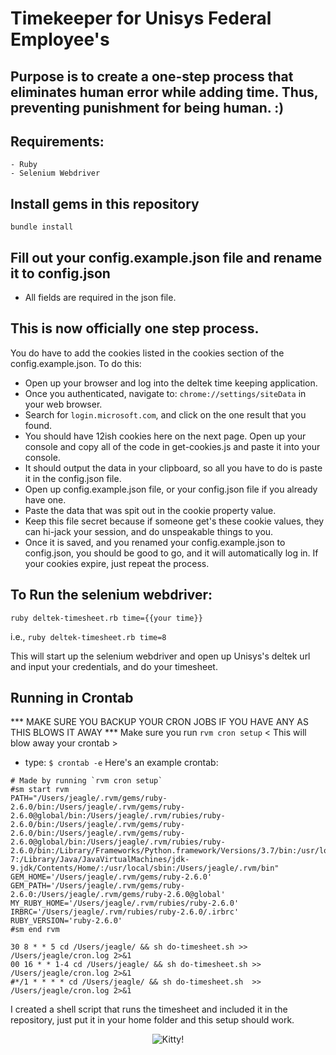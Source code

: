 # Timekeeper for Unisys Federal Employee's

## Purpose is to create a one-step process that eliminates human error while adding time. Thus, preventing punishment for being human. :)

## Requirements:
    - Ruby
    - Selenium Webdriver

## Install gems in this repository

`bundle install`

## Fill out your config.example.json file and rename it to config.json
  - All fields are required in the json file.

## This is now officially one step process.

You do have to add the cookies listed in the cookies section of the config.example.json. To do this:
- Open up your browser and log into the deltek time keeping application.
- Once you authenticated, navigate to: `chrome://settings/siteData` in your web browser.
- Search for `login.microsoft.com`, and click on the one result that you found.
- You should have 12ish cookies here on the next page. Open up your console and copy all of the code in get-cookies.js and paste it into your console.
- It should output the data in your clipboard, so all you have to do is paste it in the config.json file.
- Open up config.example.json file, or your config.json file if you already have one.
- Paste the data that was spit out in the cookie property value.
- Keep this file secret because if someone get's these cookie values, they can hi-jack your session, and do unspeakable things to you.
- Once it is saved, and you renamed your config.example.json to config.json, you should be good to go, and it will automatically log in. If your cookies expire, just repeat the process.

## To Run the selenium webdriver:

`ruby deltek-timesheet.rb time={{your time}}`

i.e., `ruby deltek-timesheet.rb time=8`

This will start up the selenium webdriver and open up Unisys's deltek url and input your credentials, and do your timesheet.

## Running in Crontab

*** MAKE SURE YOU BACKUP YOUR CRON JOBS IF YOU HAVE ANY AS THIS BLOWS IT AWAY ***
Make sure you run `rvm cron setup` < This will blow away your crontab >

- type: `$ crontab -e`
Here's an example crontab:
```
# Made by running `rvm cron setup`
#sm start rvm
PATH="/Users/jeagle/.rvm/gems/ruby-2.6.0/bin:/Users/jeagle/.rvm/gems/ruby-2.6.0@global/bin:/Users/jeagle/.rvm/rubies/ruby-2.6.0/bin:/Users/jeagle/.rvm/gems/ruby-2.6.0/bin:/Users/jeagle/.rvm/gems/ruby-2.6.0@global/bin:/Users/jeagle/.rvm/rubies/ruby-2.6.0/bin:/Library/Frameworks/Python.framework/Versions/3.7/bin:/usr/local/bin:/usr/bin:/bin:/usr/sbin:/sbin:/usr/local/go/bin:/usr/local/share/dotnet:/opt/X11/bin:/Library/Frameworks/Mono.framework/Versions/Current/Commands:./node_modules/.bin:/usr/local/opt/go/libexec/bin:/usr/local/bin/tomcat-7:/Library/Java/JavaVirtualMachines/jdk-9.jdk/Contents/Home/:/usr/local/sbin:/Users/jeagle/.rvm/bin"
GEM_HOME='/Users/jeagle/.rvm/gems/ruby-2.6.0'
GEM_PATH='/Users/jeagle/.rvm/gems/ruby-2.6.0:/Users/jeagle/.rvm/gems/ruby-2.6.0@global'
MY_RUBY_HOME='/Users/jeagle/.rvm/rubies/ruby-2.6.0'
IRBRC='/Users/jeagle/.rvm/rubies/ruby-2.6.0/.irbrc'
RUBY_VERSION='ruby-2.6.0'
#sm end rvm

30 8 * * 5 cd /Users/jeagle/ && sh do-timesheet.sh >> /Users/jeagle/cron.log 2>&1
00 16 * * 1-4 cd /Users/jeagle/ && sh do-timesheet.sh >> /Users/jeagle/cron.log 2>&1
#*/1 * * * * cd /Users/jeagle/ && sh do-timesheet.sh  >> /Users/jeagle/cron.log 2>&1
```

I created a shell script that runs the timesheet and included it in the repository, just put it in your home folder and this setup should work.

<p align="center">
  <img src="https://media.giphy.com/media/vFKqnCdLPNOKc/giphy.gif" alt="Kitty!">
</p>
